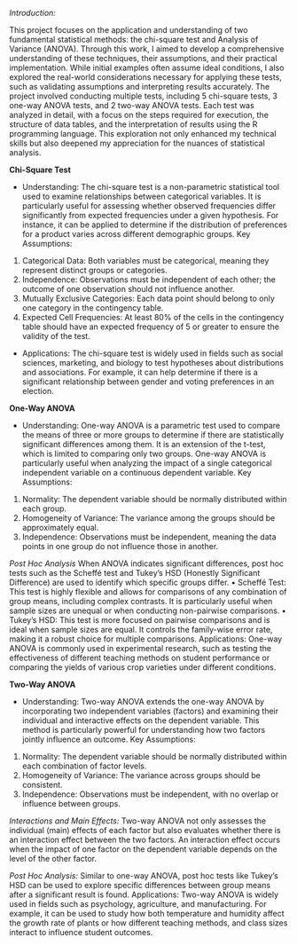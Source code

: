 
*Introduction:*

This project focuses on the application and understanding of two fundamental statistical methods: the chi-square test and Analysis of Variance (ANOVA). 
Through this work, I aimed to develop a comprehensive understanding of these techniques, their assumptions, and their practical implementation. While initial examples often assume ideal conditions, I also explored the real-world considerations necessary for applying these tests, such as validating assumptions and interpreting results accurately. The project involved conducting multiple tests, including 5 chi-square tests, 3 one-way ANOVA tests, and 2 two-way ANOVA tests. Each test was analyzed in detail, with a focus on the steps required for execution, the structure of data tables, and the interpretation of results using the R programming language. This exploration not only enhanced my technical skills but also deepened my appreciation for the nuances of statistical analysis.

**Chi-Square Test**

- Understanding:
The chi-square test is a non-parametric statistical tool used to examine relationships between categorical variables. It is particularly useful for assessing whether observed frequencies differ significantly from expected frequencies under a given hypothesis. For instance, it can be applied to determine if the distribution of preferences for a product varies across different demographic groups.
Key Assumptions:
1.	Categorical Data: Both variables must be categorical, meaning they represent distinct groups or categories.
2.	Independence: Observations must be independent of each other; the outcome of one observation should not influence another.
3.	Mutually Exclusive Categories: Each data point should belong to only one category in the contingency table.
4.	Expected Cell Frequencies: At least 80% of the cells in the contingency table should have an expected frequency of 5 or greater to ensure the validity of the test.
   
- Applications:
The chi-square test is widely used in fields such as social sciences, marketing, and biology to test hypotheses about distributions and associations. For example, it can help determine if there is a significant relationship between gender and voting preferences in an election.

**One-Way ANOVA**

- Understanding:
One-way ANOVA is a parametric test used to compare the means of three or more groups to determine if there are statistically significant differences among them. It is an extension of the t-test, which is limited to comparing only two groups. One-way ANOVA is particularly useful when analyzing the impact of a single categorical independent variable on a continuous dependent variable.
Key Assumptions:
1.	Normality: The dependent variable should be normally distributed within each group.
2.	Homogeneity of Variance: The variance among the groups should be approximately equal.
3.	Independence: Observations must be independent, meaning the data points in one group do not influence those in another.

   
*Post Hoc Analysis*
When ANOVA indicates significant differences, post hoc tests such as the Scheffé test and Tukey’s HSD (Honestly Significant Difference) are used to identify which specific groups differ.
•	Scheffé Test: This test is highly flexible and allows for comparisons of any combination of group means, including complex contrasts. It is particularly useful when sample sizes are unequal or when conducting non-pairwise comparisons.
•	Tukey’s HSD: This test is more focused on pairwise comparisons and is ideal when sample sizes are equal. It controls the family-wise error rate, making it a robust choice for multiple comparisons.
Applications:
One-way ANOVA is commonly used in experimental research, such as testing the effectiveness of different teaching methods on student performance or comparing the yields of various crop varieties under different conditions.

**Two-Way ANOVA**

- Understanding:
Two-way ANOVA extends the one-way ANOVA by incorporating two independent variables (factors) and examining their individual and interactive effects on the dependent variable. This method is particularly powerful for understanding how two factors jointly influence an outcome.
Key Assumptions:
1.	Normality: The dependent variable should be normally distributed within each combination of factor levels.
2.	Homogeneity of Variance: The variance across groups should be consistent.
3.	Independence: Observations must be independent, with no overlap or influence between groups.

*Interactions and Main Effects:*
Two-way ANOVA not only assesses the individual (main) effects of each factor but also evaluates whether there is an interaction effect between the two factors. An interaction effect occurs when the impact of one factor on the dependent variable depends on the level of the other factor.

*Post Hoc Analysis:*
Similar to one-way ANOVA, post hoc tests like Tukey’s HSD can be used to explore specific differences between group means after a significant result is found.
Applications:
Two-way ANOVA is widely used in fields such as psychology, agriculture, and manufacturing. For example, it can be used to study how both temperature and humidity affect the growth rate of plants or how different teaching methods, and class sizes interact to influence student outcomes.
